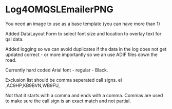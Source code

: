 # Log4OMQSLEmailerPNG

You need an image to use as a base template (you can have more than 1) 

Added DataLayout Form to select font size and location to overlay text for qsl data.  

Added logging so we can avoid duplicates if the data in the log does not get updated correct - or more importantly so we an use ADIF files down the road.  

Currently hard coded Arial font - regular - Black. 

Exclusion list should be comma seperated call signs.   ei ,AC9HP,KB9BVN,WB9FU, 

Not that it starts with a comma and ends with a comma.   Commas are used to make sure the call sign is an exact match and not partial. 

